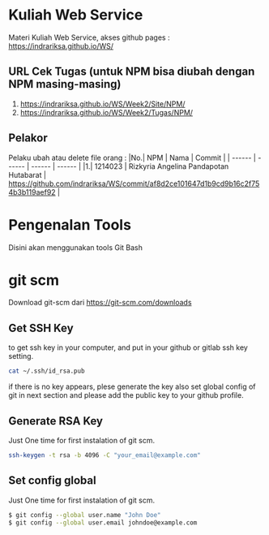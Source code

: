 # Kuliah Web Service
Materi Kuliah Web Service, akses github pages : https://indrariksa.github.io/WS/

## URL Cek Tugas (untuk NPM bisa diubah dengan NPM masing-masing)
1. https://indrariksa.github.io/WS/Week2/Site/NPM/
2. https://indrariksa.github.io/WS/Week2/Tugas/NPM/

## Pelakor
Pelaku ubah atau delete file orang :
|No.| NPM      | Nama | Commit |
| ------ | ------ | ------ | ------ |
|1.| 1214023 | Rizkyria Angelina Pandapotan Hutabarat	 | https://github.com/indrariksa/WS/commit/af8d2ce101647d1b9cd9b16c2f754b3b119aef92 |

# Pengenalan Tools
Disini akan menggunakan tools Git Bash

# git scm
Download git-scm dari https://git-scm.com/downloads

## Get SSH Key 
to get ssh key in your computer, and put in your github or gitlab ssh key setting.

```sh
cat ~/.ssh/id_rsa.pub
```
if there is no key appears, plese generate the key also set global config of git in next section and please add the public key to your github profile.

## Generate RSA Key
Just One time for first instalation of git scm.
```sh
ssh-keygen -t rsa -b 4096 -C "your_email@example.com"
```

## Set config global
Just One time for first instalation of git scm.

```sh
$ git config --global user.name "John Doe"
$ git config --global user.email johndoe@example.com
```



